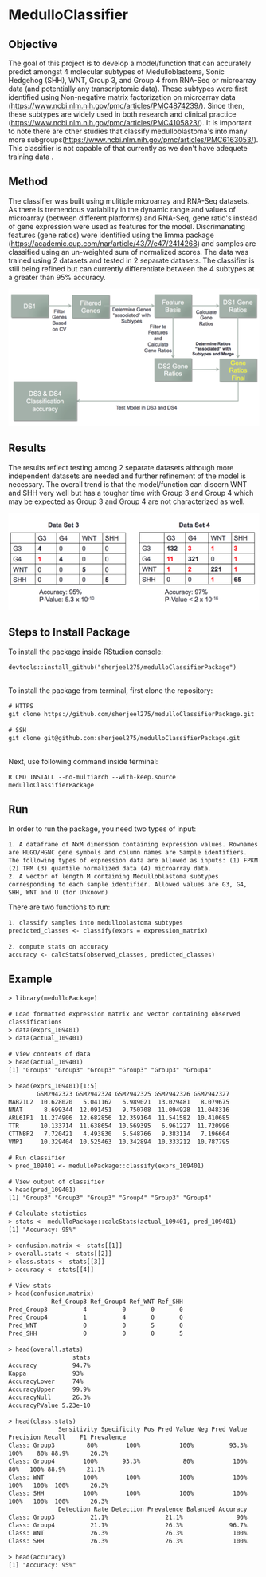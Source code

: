 # MedulloClassifier

## Objective

The goal of this project is to develop a model/function that can accurately predict amongst 4 molecular subtypes of Medulloblastoma, Sonic Hedgehog (SHH), WNT, Group 3, and Group 4 from RNA-Seq or microarray data (and potentially any transcriptomic data). These subtypes were first identified using Non-negative matrix factorization on microarray data  (https://www.ncbi.nlm.nih.gov/pmc/articles/PMC4874239/). Since then, these subtypes are widely used in both research and clinical practice (https://www.ncbi.nlm.nih.gov/pmc/articles/PMC4105823/). It is important to note there are other studies that classify medulloblastoma's into many more subgroups(https://www.ncbi.nlm.nih.gov/pmc/articles/PMC6163053/). This classifier is not capable of that currently as we don't have adequete training data . 

## Method

The classifier was built using mulitiple microarray and RNA-Seq datasets. As there is tremendous variability in the dynamic range and values of microarray (between different platforms) and RNA-Seq, gene ratio's instead of gene expression were used as features for the model. Discrimanating features (gene ratios) were identified using the limma package (https://academic.oup.com/nar/article/43/7/e47/2414268) and samples are classified using an un-weighted sum of normalized scores.  The data was trained using 2 datasets and tested in 2 separate datasets. The classifier is still being refined but can currently differentiate between the 4 subtypes at a greater than 95% accuracy. 

![Workflow](images/workflow.png)

## Results

The results reflect testing among 2 separate datasets although more independent datasets are needed and further refinement of the model is necessary. The overall trend is that the model/function can discern WNT and SHH very well but has a tougher time with Group 3 and Group 4 which may be expected as Group 3 and Group 4 are not characterized as well. 

![Results](images/resultsDataset3_4.png)

## Steps to Install Package
To install the package inside RStudion console:
```
devtools::install_github("sherjeel275/medulloClassifierPackage")
```
\
To install the package from terminal, first clone the repository:
```
# HTTPS
git clone https://github.com/sherjeel275/medulloClassifierPackage.git

# SSH
git clone git@github.com:sherjeel275/medulloClassifierPackage.git
```
\
Next, use following command inside terminal:
```
R CMD INSTALL --no-multiarch --with-keep.source medulloClassifierPackage
```

## Run
In order to run the package, you need two types of input:

	1. A dataframe of NxM dimension containing expression values. Rownames are HUGO/HGNC gene symbols and column names are Sample identifiers. The following types of expression data are allowed as inputs: (1) FPKM (2) TPM (3) quantile normalized data (4) microarray data.
	2. A vector of length M containing Medulloblastoma subtypes corresponding to each sample identifier. Allowed values are G3, G4, SHH, WNT and U (for Unknown)


There are two functions to run:

	1. classify samples into medulloblastoma subtypes 
	predicted_classes <- classify(exprs = expression_matrix) 

	2. compute stats on accuracy
	accuracy <- calcStats(observed_classes, predicted_classes)
	
## Example
```
> library(medulloPackage)

# Load formatted expression matrix and vector containing observed classifications
> data(exprs_109401)
> data(actual_109401)

# View contents of data
> head(actual_109401)
[1] "Group3" "Group3" "Group3" "Group3" "Group3" "Group4"

> head(exprs_109401)[1:5]
        GSM2942323 GSM2942324 GSM2942325 GSM2942326 GSM2942327
MAB21L2  10.628020   5.041162   6.989021  13.029481   8.079675
NNAT      8.699344  12.091451   9.750708  11.094928  11.048316
ARL6IP1  11.274906  12.682856  12.359164  11.541582  10.410685
TTR      10.133714  11.638654  10.569395   6.961227  11.720996
CTTNBP2   7.720421   4.493830   5.548766   9.383114   7.196604
VMP1     10.329404  10.525463  10.342894  10.333212  10.787795

# Run classifier
> pred_109401 <- medulloPackage::classify(exprs_109401)

# View output of classifier
> head(pred_109401)
[1] "Group3" "Group3" "Group3" "Group4" "Group3" "Group4"

# Calculate statistics
> stats <- medulloPackage::calcStats(actual_109401, pred_109401)
[1] "Accuracy: 95%"

> confusion.matrix <- stats[[1]]
> overall.stats <- stats[[2]]
> class.stats <- stats[[3]]
> accuracy <- stats[[4]]

# View stats
> head(confusion.matrix)
            Ref_Group3 Ref_Group4 Ref_WNT Ref_SHH
Pred_Group3          4          0       0       0
Pred_Group4          1          4       0       0
Pred_WNT             0          0       5       0
Pred_SHH             0          0       0       5

> head(overall.stats)
                  stats
Accuracy          94.7%
Kappa             93%  
AccuracyLower     74%  
AccuracyUpper     99.9%
AccuracyNull      26.3%
AccuracyPValue 5.23e-10

> head(class.stats)
              Sensitivity Specificity Pos Pred Value Neg Pred Value Precision Recall    F1 Prevalence
Class: Group3         80%        100%           100%          93.3%      100%    80% 88.9%      26.3%
Class: Group4        100%       93.3%            80%           100%       80%   100% 88.9%      21.1%
Class: WNT           100%        100%           100%           100%      100%   100%  100%      26.3%
Class: SHH           100%        100%           100%           100%      100%   100%  100%      26.3%
              Detection Rate Detection Prevalence Balanced Accuracy
Class: Group3          21.1%                21.1%               90%
Class: Group4          21.1%                26.3%             96.7%
Class: WNT             26.3%                26.3%              100%
Class: SHH             26.3%                26.3%              100%

> head(accuracy)
[1] "Accuracy: 95%"

```

